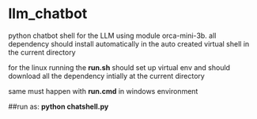 # llm_chatbot
python chatbot shell for the LLM using module orca-mini-3b.  all dependency should install automatically in the auto created virtual shell in the current directory

for the linux running the **run.sh** should set up virtual env and should download all the dependency intially at the current directory

same must happen with **run.cmd** in windows environment

##run as:
**python chatshell.py**
